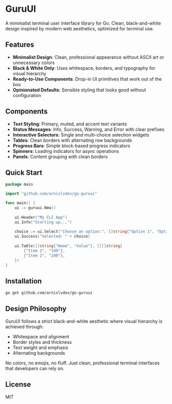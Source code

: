 # GuruUI

A minimalist terminal user interface library for Go. Clean, black-and-white design inspired by modern web aesthetics, optimized for terminal use.

## Features

- **Minimalist Design**: Clean, professional appearance without ASCII art or unnecessary colors
- **Black & White Only**: Uses whitespace, borders, and typography for visual hierarchy
- **Ready-to-Use Components**: Drop-in UI primitives that work out of the box
- **Opinionated Defaults**: Sensible styling that looks good without configuration

## Components

- **Text Styling**: Primary, muted, and accent text variants
- **Status Messages**: Info, Success, Warning, and Error with clear prefixes
- **Interactive Selectors**: Single and multi-choice selection widgets
- **Tables**: Clean borders with alternating row backgrounds
- **Progress Bars**: Simple block-based progress indicators
- **Spinners**: Loading indicators for async operations
- **Panels**: Content grouping with clean borders

## Quick Start

```go
package main

import "github.com/arnislvdev/go-guruui"

func main() {
    ui := guruui.New()
    
    ui.Header("My CLI App")
    ui.Info("Starting up...")
    
    choice := ui.Select("Choose an option:", []string{"Option 1", "Option 2", "Option 3"})
    ui.Success("Selected: " + choice)
    
    ui.Table([]string{"Name", "Value"}, [][]string{
        {"Item 1", "100"},
        {"Item 2", "200"},
    })
}
```

## Installation

```bash
go get github.com/arnislvdev/go-guruui
```

## Design Philosophy

GuruUI follows a strict black-and-white aesthetic where visual hierarchy is achieved through:
- Whitespace and alignment
- Border styles and thickness
- Text weight and emphasis
- Alternating backgrounds

No colors, no emojis, no fluff. Just clean, professional terminal interfaces that developers can rely on.

## License

MIT
